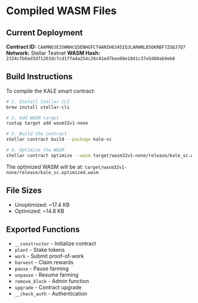 # Compiled WASM Files

## Current Deployment

**Contract ID:** `CAAMNOJE35WNHCQ5ENHGFCT4ANIH6345IQJLARWNLB5OKRBF7ZGQJ7Q7`
**Network:** Stellar Testnet
**WASM Hash:** `2324cfb0ad3d71263dc7cd1ffa4a254c26c41ed7bee88e18d1c37e5d60ab9eb8`

## Build Instructions

To compile the KALE smart contract:

```bash
# 1. Install Stellar CLI
brew install stellar-cli

# 2. Add WASM target
rustup target add wasm32v1-none

# 3. Build the contract
stellar contract build --package kale-sc

# 4. Optimize the WASM
stellar contract optimize --wasm target/wasm32v1-none/release/kale_sc.wasm
```

The optimized WASM will be at: `target/wasm32v1-none/release/kale_sc.optimized.wasm`

## File Sizes
- Unoptimized: ~17.4 KB
- Optimized: ~14.8 KB

## Exported Functions
- `__constructor` - Initialize contract
- `plant` - Stake tokens
- `work` - Submit proof-of-work
- `harvest` - Claim rewards
- `pause` - Pause farming
- `unpause` - Resume farming
- `remove_block` - Admin function
- `upgrade` - Contract upgrade
- `__check_auth` - Authentication